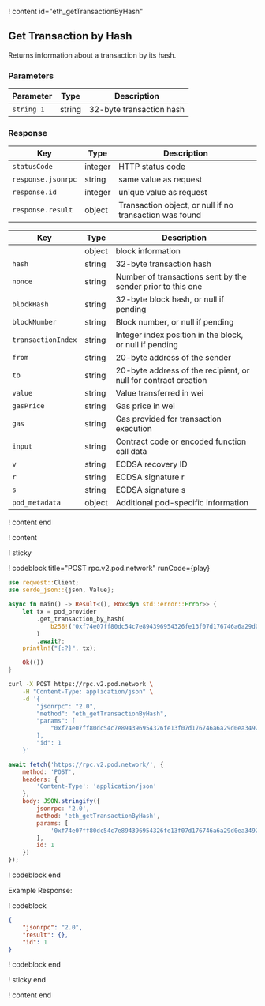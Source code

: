 <script>
    async function play() {
        return fetch('https://rpc.v2.pod.network/', {
            method: 'POST',
            headers: {
                'Content-Type': 'application/json'
            },
            body: JSON.stringify({
                jsonrpc: '2.0',
                method: 'eth_getTransactionByHash',
                params: [
                    '0xf74e07ff80dc54c7e894396954326fe13f07d176746a6a29d0ea34922b856402'
                ],
                id: 1
            })
        });
    }
</script>

! content id="eth_getTransactionByHash"

## Get Transaction by Hash

Returns information about a transaction by its hash.

### Parameters

| Parameter  | Type   | Description              |
| ---------- | ------ | ------------------------ |
| `string 1` | string | 32-byte transaction hash |

### Response

| Key                | Type    | Description                                              |
| ------------------ | ------- | -------------------------------------------------------- |
| `statusCode`       | integer | HTTP status code                                         |
| `response.jsonrpc` | string  | same value as request                                    |
| `response.id`      | integer | unique value as request                                  |
| `response.result`  | object  | Transaction object, or null if no transaction was found  |

| Key                   | Type   | Description                                                                                    |
| --------------------- | ------ | ---------------------------------------------------------------------------------------------- |
|                    | object | block information                                                                              |
| `hash`             | string | 32-byte transaction hash                                                                       |
| `nonce`            | string | Number of transactions sent by the sender prior to this one                                    |
| `blockHash`        | string | 32-byte block hash, or null if pending                                                         |
| `blockNumber`      | string | Block number, or null if pending                                                               |
| `transactionIndex` | string | Integer index position in the block, or null if pending                                        |
| `from`             | string | 20-byte address of the sender                                                                  |
| `to`               | string | 20-byte address of the recipient, or null for contract creation                                |
| `value`            | string | Value transferred in wei                                                                       |
| `gasPrice`         | string | Gas price in wei                                                                               |
| `gas`              | string | Gas provided for transaction execution                                                         |
| `input`            | string | Contract code or encoded function call data                                                    |
| `v`                | string | ECDSA recovery ID                                                                              |
| `r`                | string | ECDSA signature r                                                                              |
| `s`                | string | ECDSA signature s                                                                              |
| `pod_metadata`     | object | Additional pod-specific information                                                            |

! content end

! content

! sticky

! codeblock title="POST rpc.v2.pod.network" runCode={play}

```rust alias="rust"
use reqwest::Client;
use serde_json::{json, Value};

async fn main() -> Result<(), Box<dyn std::error::Error>> {
    let tx = pod_provider
        .get_transaction_by_hash(
            b256!("0xf74e07ff80dc54c7e894396954326fe13f07d176746a6a29d0ea34922b856402"),
        )
        .await?;
    println!("{:?}", tx);

    Ok(())
}
```

```bash alias="curl"
curl -X POST https://rpc.v2.pod.network \
    -H "Content-Type: application/json" \
    -d '{
        "jsonrpc": "2.0",
        "method": "eth_getTransactionByHash",
        "params": [
            "0xf74e07ff80dc54c7e894396954326fe13f07d176746a6a29d0ea34922b856402"
        ],
        "id": 1
    }'
```

```js alias="javascript"
await fetch('https://rpc.v2.pod.network/', {
	method: 'POST',
	headers: {
		'Content-Type': 'application/json'
	},
	body: JSON.stringify({
		jsonrpc: '2.0',
		method: 'eth_getTransactionByHash',
		params: [
			'0xf74e07ff80dc54c7e894396954326fe13f07d176746a6a29d0ea34922b856402'
		],
		id: 1
	})
});
```

! codeblock end

Example Response:

! codeblock

```json
{
	"jsonrpc": "2.0",
	"result": {},
	"id": 1
}
```

! codeblock end

! sticky end

! content end
